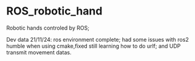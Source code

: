 # ROS_robotic_hand
Robotic hands controled by ROS;

Dev data 21/11/24:
ros environment complete;
had some issues with ros2 humble when using cmake,fixed
still learning how to do urlf;
and UDP transmit movement datas.
